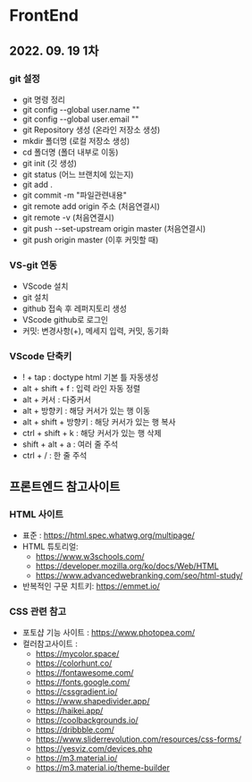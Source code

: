 # FrontEnd
## 2022. 09. 19 1차
### git 설정
+ git 명령 정리
+ git config --global user.name ""
+ git config --global user.email ""
+ git Repository 생성 (온라인 저장소 생성)
+ mkdir 폴더명 (로컬 저장소 생성)
+ cd 폴더명 (폴더 내부로 이동)
+ git init (깃 생성)
+ git status (어느 브랜치에 있는지)
+ git add .
+ git commit -m "파일관련내용"
+ git remote add origin 주소 (처음연결시)
+ git remote -v (처음연결시)
+ git push --set-upstream origin master (처음연결시)
+ git push origin master (이후 커밋할 때)

### VS-git 연동
+ VScode 설치
+ git 설치
+ github 접속 후 레퍼지토리 생성
+ VScode github로 로그인
+ 커밋: 변경사항(+), 메세지 입력, 커밋, 동기화

### VScode 단축키
+ ! + tap : doctype html 기본 틀 자동생성
+ alt + shift + f : 입력 라인 자동 정렬
+ alt + 커서 : 다중커서
+ alt + 방향키 : 해당 커서가 있는 행 이동
+ alt + shift + 방향키 : 해당 커서가 있는 행 복사
+ ctrl + shift + k : 해당 커서가 있는 행 삭제
+ shift + alt + a : 여러 줄 주석
+ ctrl + / : 한 줄 주석 
    
## 프론트엔드 참고사이트

### HTML 사이트
+ 표준 : https://html.spec.whatwg.org/multipage/
+ HTML 튜토리얼: 
    + https://www.w3schools.com/
    + https://developer.mozilla.org/ko/docs/Web/HTML
    + https://www.advancedwebranking.com/seo/html-study/
+ 반복적인 구문 치트키: https://emmet.io/

### CSS 관련 참고
+ 포토샵 기능 사이트 : https://www.photopea.com/
+ 컬러참고사이트 : 
    + https://mycolor.space/
    + https://colorhunt.co/
    + https://fontawesome.com/
    + https://fonts.google.com/
    + https://cssgradient.io/
    + https://www.shapedivider.app/
    + https://haikei.app/
    + https://coolbackgrounds.io/
    + https://dribbble.com/
    + https://www.sliderrevolution.com/resources/css-forms/
    + https://yesviz.com/devices.php
    + https://m3.material.io/
    + https://m3.material.io/theme-builder



